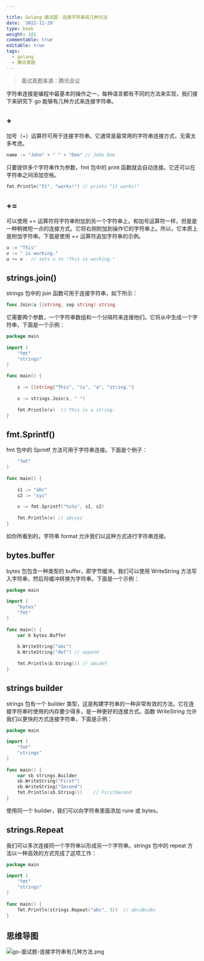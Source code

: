 ```yaml
---

title: Golang 面试题：连接字符串有几种方法
date: '2022-11-29'
type: book
weight: 101
commentable: true
editable: true
tags:
  - golang
  - 腾讯真题
---
```


> 面试真题来源：腾讯会议

字符串连接是编程中最基本的操作之一，每种语言都有不同的方法来实现，我们接下来研究下 go 能够有几种方式来连接字符串。

## +

加号（+）运算符可用于连接字符串。它通常是最常用的字符串连接方式，无需太多考虑。

```go
name := "John" + " " + "Doe" // John Doe
```

只要提供多个字符串作为参数，fmt 包中的 print 函数就会自动连接。它还可以在字符串之间添加空格。

```go
fmt.Println("It", "works!") // prints "It works!"
```

## +=

可以使用 += 运算符将字符串附加到另一个字符串上。和加号运算符一样，但是是一种稍微短一点的连接方式。它将右侧附加到操作它的字符串上。所以，它本质上是附加字符串。下面是使用 += 运算符追加字符串的示例。

```go
u := "This"
v := " is working."
u += v   // sets u to "This is working."
```

## strings.join()

strings 包中的 join 函数可用于连接字符串，如下所示：

```go
func Join(a []string, sep string) string
```

它需要两个参数，一个字符串数组和一个分隔符来连接他们。它将从中生成一个字符串，下面是一个示例：

```go
package main
 
import (
    "fmt"
    "strings"
)
 
func main() {
 
    s := []string{"This", "is", "a", "string."}
 
    v := strings.Join(s, " ")
     
    fmt.Println(v)  // This is a string.
}
```

## fmt.Sprintf()

fmt 包中的 Sprintf 方法可用于字符串连接。下面是个例子：

```go
    "fmt"
)
 
func main() {
 
    s1 := "abc"
    s2 := "xyz"
     
    v := fmt.Sprintf("%s%s", s1, s2)
     
    fmt.Println(v) // abcxyz
}
```

如你所看到的，字符串 format 允许我们以这种方式进行字符串连接。

## bytes.buffer

bytes 包包含一种类型的 buffer，即字节缓冲。我们可以使用 WriteString 方法写入字符串，然后将缓冲转换为字符串。下面是一个示例：

```go
package main
 
import (
	"bytes"
    "fmt"
)
 
func main() {
    var b bytes.Buffer
     
    b.WriteString("abc")
    b.WriteString("def") // append
     
    fmt.Println(b.String()) // abcdef
}
```

## strings builder

strings 包有一个 builder 类型，这是构建字符串的一种非常有效的方法。它在连接字符串时使用的内存要少得多，是一种更好的连接方式。函数 WriteString 允许我们以更快的方式连接字符串，下面是示例：

```go
package main
 
import (
    "fmt"
    "strings"
)
 
func main() {
    var sb strings.Builder
    sb.WriteString("First")
    sb.WriteString("Second")
    fmt.Println(sb.String())    // FirstSecond
}
```

使用同一个 builder，我们可以向字符串里面添加 rune 或 bytes。

## strings.Repeat

我们可以多次连接同一个字符串以形成另一个字符串。strings 包中的 repeat 方法以一种高效的方式完成了这项工作：

```go
package main
 
import (
    "fmt"
    "strings"
)
 
func main() {
    fmt.Println(strings.Repeat("abc", 3))  // abcabcabc
}
```

## 思维导图

![go-面试题-连接字符串有几种方法.png](https://cnymw.github.io/GolangStudy/docs/go-面试题-连接字符串方法/go-面试题-连接字符串有几种方法.png)